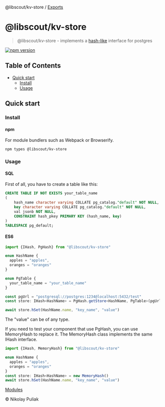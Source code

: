@libscout/kv-store / [Exports](modules.md)

# @libscout/kv-store

> @libscout/kv-store - implements a [hash-like](https://redis.io/commands/hget/) interface for postgres

[![npm version](https://badge.fury.io/js/@libscout%2Fkv-store.svg)](https://badge.fury.io/js/@libscout%2Fkv-store)

## Table of Contents

- [Quick start](#quick-start)
  - [Install](#install)
  - [Usage](#initialization)

## Quick start

### Install

#### npm

For module bundlers such as Webpack or Browserify.

```shell
npm types @libscout/kv-store
```

### Usage

#### SQL
First of all, you have to create a table like this:

```sql
CREATE TABLE IF NOT EXISTS your_table_name
(
    hash_name character varying COLLATE pg_catalog."default" NOT NULL,
    key character varying COLLATE pg_catalog."default" NOT NULL,
    val jsonb NOT NULL,
    CONSTRAINT hash_pkey PRIMARY KEY (hash_name, key)
)
TABLESPACE pg_default;
```

#### ES6

```ts
import {IHash, PgHash} from "@libscout/kv-store"

enum HashName {
  apples = "apples",
  oranges = "oranges"
}

enum PgTable {
  your_table_name = "your_table_name"
}

const pgUrl = "postgresql://postgres:1234@localhost:5432/test"
const store: IHash<HashName> = PgHash.getStore<HashName, PgTable>(pgUrl, PgTable.your_table_name)

await store.hSet(HashName.name, "key_name", "value")
```

The "value" can be of any type.

If you need to test your component that use PgHash, you can use MemoryHash to replace it. 
The MemoryHash class implements the same IHash interface.

```ts
import {IHash, MemoryHash} from "@libscout/kv-store"

enum HashName {
  apples = "apples",
  oranges = "oranges"
}
const store: IHash<HashName> = new MemoryHash()
await store.hSet(HashName.name, "key_name", "value")
```

[Modules](docs/modules.md)

&copy; Nikolay Puliak
